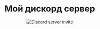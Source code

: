<h1 align="center">  Мой дискорд сервер </h1>
<p align="center">
    <a href="https://discord.gg/7xZjYrBhcr"><img src="https://img.shields.io/discord/960169222808432660?style=flat-square&color=5865f2&logo=discord&logoColor=ffffff&label=Discord server" alt="Discord server invite" /></a>
</p>
